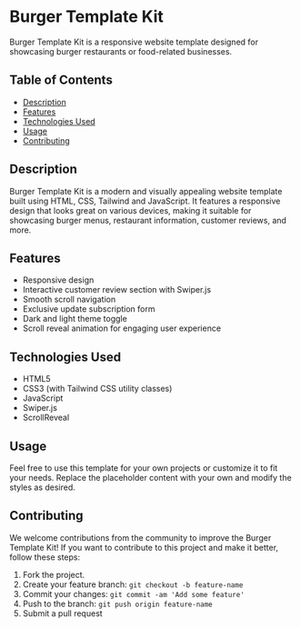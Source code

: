 # Burger Template Kit

Burger Template Kit is a responsive website template designed for showcasing burger restaurants or food-related businesses.

## Table of Contents

- [Description](#description)
- [Features](#features)
- [Technologies Used](#technologies-used)
- [Usage](#usage)
- [Contributing](#contributing)

## Description

Burger Template Kit is a modern and visually appealing website template built using HTML, CSS, Tailwind and JavaScript. It features a responsive design that looks great on various devices, making it suitable for showcasing burger menus, restaurant information, customer reviews, and more.

## Features

- Responsive design
- Interactive customer review section with Swiper.js
- Smooth scroll navigation
- Exclusive update subscription form
- Dark and light theme toggle
- Scroll reveal animation for engaging user experience

## Technologies Used

- HTML5
- CSS3 (with Tailwind CSS utility classes)
- JavaScript
- Swiper.js
- ScrollReveal

## Usage

Feel free to use this template for your own projects or customize it to fit your needs. Replace the placeholder content with your own and modify the styles as desired.

## Contributing

We welcome contributions from the community to improve the Burger Template Kit! If you want to contribute to this project and make it better, follow these steps:

1. Fork the project.
2. Create your feature branch: `git checkout -b feature-name`
3. Commit your changes: `git commit -am 'Add some feature'`
4. Push to the branch: `git push origin feature-name`
5. Submit a pull request